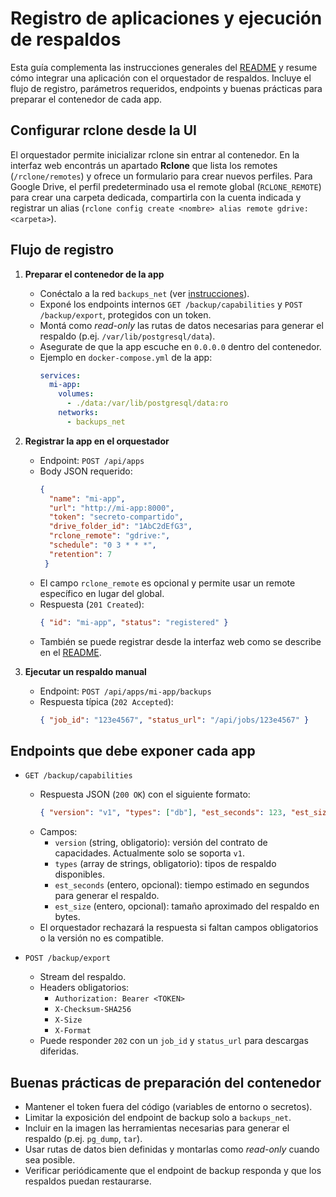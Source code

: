# Registro de aplicaciones y ejecución de respaldos

Esta guía complementa las instrucciones generales del
[README](../README.md) y resume cómo integrar una aplicación con el
orquestador de respaldos. Incluye el flujo de registro, parámetros
requeridos, endpoints y buenas prácticas para preparar el contenedor de
cada app.

## Configurar rclone desde la UI
El orquestador permite inicializar rclone sin entrar al contenedor. En la interfaz web encontrás un apartado **Rclone** que lista los remotes (`/rclone/remotes`) y ofrece un formulario para crear nuevos perfiles. Para Google Drive, el perfil predeterminado usa el remote global (`RCLONE_REMOTE`) para crear una carpeta dedicada, compartirla con la cuenta indicada y registrar un alias (`rclone config create <nombre> alias remote gdrive:<carpeta>`).

## Flujo de registro

1. **Preparar el contenedor de la app**
   - Conéctalo a la red `backups_net` (ver
     [instrucciones](../README.md#12-conectar-una-app-existente-a-backups_net)).
   - Exponé los endpoints internos `GET /backup/capabilities` y
     `POST /backup/export`, protegidos con un token.
   - Montá como _read-only_ las rutas de datos necesarias para generar el
     respaldo (p.ej. `/var/lib/postgresql/data`).
   - Asegurate de que la app escuche en `0.0.0.0` dentro del contenedor.
   - Ejemplo en `docker-compose.yml` de la app:
     ```yaml
     services:
       mi-app:
         volumes:
           - ./data:/var/lib/postgresql/data:ro
         networks:
           - backups_net
     ```

2. **Registrar la app en el orquestador**
   - Endpoint: `POST /api/apps`
   - Body JSON requerido:
     ```json
     {
       "name": "mi-app",
       "url": "http://mi-app:8000",
       "token": "secreto-compartido",
       "drive_folder_id": "1AbC2dEfG3",
       "rclone_remote": "gdrive:",
       "schedule": "0 3 * * *",
       "retention": 7
      }
      ```
    - El campo `rclone_remote` es opcional y permite usar un remote específico en lugar del global.
    - Respuesta (`201 Created`):
      ```json
      { "id": "mi-app", "status": "registered" }
      ```
   - También se puede registrar desde la interfaz web como se describe en el
     [README](../README.md#8-registrar-una-app-en-la-ui).

3. **Ejecutar un respaldo manual**
   - Endpoint: `POST /api/apps/mi-app/backups`
   - Respuesta típica (`202 Accepted`):
     ```json
     { "job_id": "123e4567", "status_url": "/api/jobs/123e4567" }
     ```

## Endpoints que debe exponer cada app

- `GET /backup/capabilities`
  - Respuesta JSON (`200 OK`) con el siguiente formato:
    ```json
    { "version": "v1", "types": ["db"], "est_seconds": 123, "est_size": 104857600 }
    ```
  - Campos:
    - `version` (string, obligatorio): versión del contrato de capacidades. Actualmente solo se soporta `v1`.
    - `types` (array de strings, obligatorio): tipos de respaldo disponibles.
    - `est_seconds` (entero, opcional): tiempo estimado en segundos para generar el respaldo.
    - `est_size` (entero, opcional): tamaño aproximado del respaldo en bytes.
  - El orquestador rechazará la respuesta si faltan campos obligatorios o la versión no es compatible.

- `POST /backup/export`
  - Stream del respaldo.
  - Headers obligatorios:
    - `Authorization: Bearer <TOKEN>`
    - `X-Checksum-SHA256`
    - `X-Size`
    - `X-Format`
  - Puede responder `202` con un `job_id` y `status_url` para descargas
    diferidas.

## Buenas prácticas de preparación del contenedor

- Mantener el token fuera del código (variables de entorno o secretos).
- Limitar la exposición del endpoint de backup solo a `backups_net`.
- Incluir en la imagen las herramientas necesarias para generar el respaldo
  (p.ej. `pg_dump`, `tar`).
- Usar rutas de datos bien definidas y montarlas como _read-only_ cuando sea
  posible.
- Verificar periódicamente que el endpoint de backup responda y que los
  respaldos puedan restaurarse.
